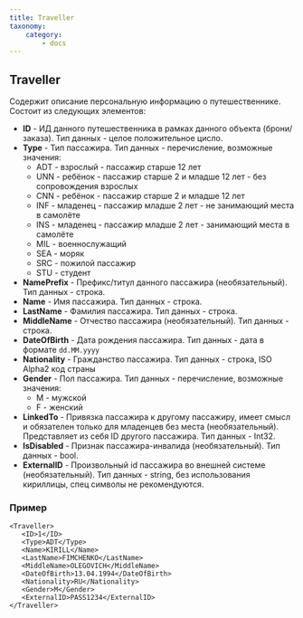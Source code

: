 ```yaml
---
title: Traveller
taxonomy:
    category:
        - docs
---
```


Traveller
---------

Содержит описание персональную информацию о путешественнике. Состоит из следующих элементов:

-   **ID** - ИД данного путешественника в рамках данного объекта (брони/заказа). Тип данных - целое положительное цисло.
-   **Type** - Тип пассажира. Тип данных - перечисление, возможные значения:
    -   ADT - взрослый - пассажир старше 12 лет
    -   UNN - ребёнок - пассажир старше 2 и младше 12 лет - без сопровождения взрослых
    -   CNN - ребёнок - пассажир старше 2 и младше 12 лет
    -   INF - младенец - пассажир младше 2 лет - не занимающий места в самолёте
    -   INS - младенец - пассажир младше 2 лет - занимающий места в самолёте
    -   MIL - военнослужащий
    -   SEA - моряк
    -   SRC - пожилой пассажир
    -   STU - студент
-   **NamePrefix** - Префикс/титул данного пассажира (необязательный). Тип данных - строка.
-   **Name** - Имя пассажира. Тип данных - строка.
-   **LastName** - Фамилия пассажира. Тип данных - строка.
-   **MiddleName** - Отчество пассажира (необязательный). Тип данных - строка.
-   **DateOfBirth** - Дата рождения пассажира. Тип данных - дата в формате <code>dd.MM.yyyy</code>
-   **Nationality** - Гражданство пассажира. Тип данных - строка, ISO Alpha2 код страны
-   **Gender** - Пол пассажира. Тип данных - перечисление, возможные значения:
    -   M - мужской
    -   F - женский
-   **LinkedTo** - Привязка пассажира к другому пассажиру, имеет смысл и обязателен только для младенцев без места (необязательный). Представляет из себя ID другого пассажира. Тип данных - Int32.
-   **IsDisabled** - Признак пассажира-инвалида (необязательный). Тип данных - bool.
-   **ExternalID** - Произвольный id пассажира во внешней системе (необязательный). Тип данных - string, без использования кириллицы, спец символы не рекомендуются.

### Пример

    <Traveller>
       <ID>1</ID>
       <Type>ADT</Type>
       <Name>KIRILL</Name>
       <LastName>FIMCHENKO</LastName>
       <MiddleName>OLEGOVICH</MiddleName>
       <DateOfBirth>13.04.1994</DateOfBirth>
       <Nationality>RU</Nationality>
       <Gender>M</Gender>
       <ExternalID>PASS1234</ExternalID>
    </Traveller>